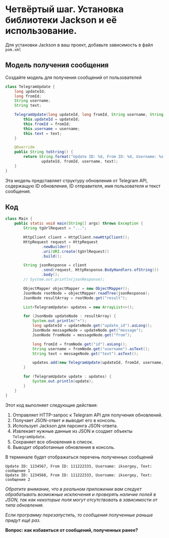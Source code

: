 # Четвёртый шаг. Установка библиотеки Jackson и её использование.

Для установки Jackson в ваш проект, добавьте зависимость в файл `pom.xml`

## Модель получения сообщения

Создайте модель для получения сообщений от пользователей

```java
class TelegramUpdate {
    long updateId;
    long fromId;
    String username;
    String text;

    TelegramUpdate(long updateId, long fromId, String username, String text) {
        this.updateId = updateId;
        this.fromId = fromId;
        this.username = username;
        this.text = text;
    }

    @Override
    public String toString() {
        return String.format("Update ID: %d, From ID: %d, Username: %s, Text: %s\n",
                updateId, fromId, username, text);
    }
}
```

Эта модель представляет структуру обновления от Telegram API, содержащую ID обновления, ID отправителя, имя пользователя и текст сообщения.

## Код

```java
class Main {
    public static void main(String[] args) throws Exception {
        String tgUrlRequest = "...";

        HttpClient client = HttpClient.newHttpClient();
        HttpRequest request = HttpRequest
                .newBuilder()
                .uri(URI.create(tgUrlRequest))
                .build();

        String jsonResponse = client
                .send(request, HttpResponse.BodyHandlers.ofString())
                .body();
        // System.out.println(jsonResponse);

        ObjectMapper objectMapper = new ObjectMapper();
        JsonNode rootNode = objectMapper.readTree(jsonResponse);
        JsonNode resultArray = rootNode.get("result");

        List<TelegramUpdate> updates = new ArrayList<>();

        for (JsonNode updateNode : resultArray) {
            System.out.println("+");
            long updateId = updateNode.get("update_id").asLong();
            JsonNode messageNode = updateNode.get("message");
            JsonNode fromNode = messageNode.get("from");

            long fromId = fromNode.get("id").asLong();
            String username = fromNode.get("username").asText();
            String text = messageNode.get("text").asText();

            updates.add(new TelegramUpdate(updateId, fromId, username, text));
        }

        for (TelegramUpdate update : updates) {
            System.out.println(update);
        }
    }
}
```

Этот код выполняет следующие действия:
1. Отправляет HTTP-запрос к Telegram API для получения обновлений.
2. Получает JSON-ответ и выводит его в консоль.
3. Использует Jackson для парсинга JSON-ответа.
4. Извлекает нужные данные из JSON и создает объекты `TelegramUpdate`.
5. Сохраняет все обновления в список.
6. Выводит обработанные обновления в консоль.

В терминале будет отображаться перечень полученных сообщений

```text
Update ID: 1234567, From ID: 111222333, Username: iksergey, Text: сообщение 1
Update ID: 1234568, From ID: 111222333, Username: iksergey, Text: сообщение 2
```

*Обратите внимание, что в реальном приложении вам следует обрабатывать возможные исключения и проверять наличие полей в JSON, так как некоторые поля могут отсутствовать в зависимости от типа обновления.*

*Если программу перезапустить, то сообщения полученные раньше придут ещё раз.*

**Вопрос: как избавиться от сообщений, полученных ранее?**
